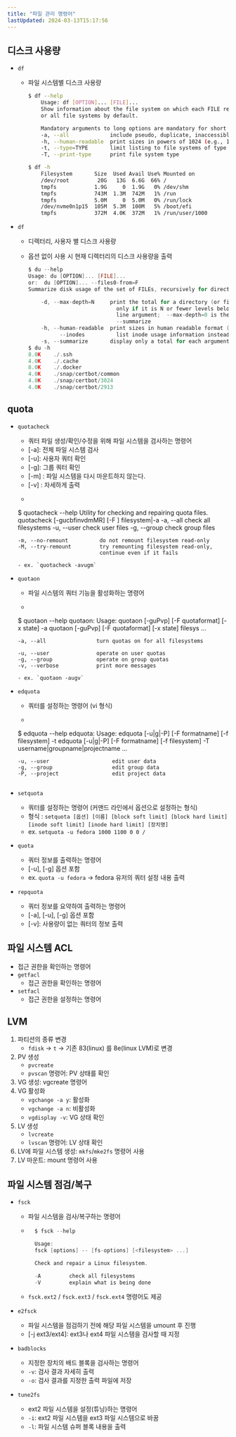 ```yaml
---
title: "파일 관리 명령어"
lastUpdated: 2024-03-13T15:17:56
---
```

## 디스크 사용량

- `df`
  - 파일 시스템별 디스크 사용량
  
    ```bash
    $ df --help
        Usage: df [OPTION]... [FILE]...
        Show information about the file system on which each FILE resides,
        or all file systems by default.

        Mandatory arguments to long options are mandatory for short options too.
        -a, --all             include pseudo, duplicate, inaccessible file systems
        -h, --human-readable  print sizes in powers of 1024 (e.g., 1023M)
        -t, --type=TYPE       limit listing to file systems of type TYPE
        -T, --print-type      print file system type

    $ df -h
        Filesystem       Size  Used Avail Use% Mounted on
        /dev/root         20G   13G  6.6G  66% /
        tmpfs            1.9G     0  1.9G   0% /dev/shm
        tmpfs            743M  1.3M  742M   1% /run
        tmpfs            5.0M     0  5.0M   0% /run/lock
        /dev/nvme0n1p15  105M  5.3M  100M   5% /boot/efi
        tmpfs            372M  4.0K  372M   1% /run/user/1000
    ```

- `df`
  - 디렉터리, 사용자 별 디스크 사용량
  - 옵션 없이 사용 시 현재 디렉터리의 디스크 사용량을 출력
  
    ```c
    $ du --help
    Usage: du [OPTION]... [FILE]...
    or:  du [OPTION]... --files0-from=F
    Summarize disk usage of the set of FILEs, recursively for directories.

        -d, --max-depth=N     print the total for a directory (or file, with --all)
                                only if it is N or fewer levels below the command
                                line argument;  --max-depth=0 is the same as
                                --summarize
        -h, --human-readable  print sizes in human readable format (e.g., 1K 234M 2G)
              --inodes          list inode usage information instead of block usage
        -s, --summarize       display only a total for each argument
    $ du -h
    8.0K	./.ssh
    4.0K	./.cache
    8.0K	./.docker
    4.0K	./snap/certbot/common
    4.0K	./snap/certbot/3024
    4.0K	./snap/certbot/2913
    ```

## quota

- `quotacheck`
  - 쿼터 파일 생성/확인/수정을 위해 파일 시스템을 검사하는 명령어
  - [-a]: 전체 파일 시스템 검사
  - [-u]: 사용자 쿼터 확인
  - [-g]: 그룹 쿼터 확인
  - [-m] : 파일 시스템을 다시 마운트하지 않는다.
  - [-v] : 자세하게 출력
  - ```c
   $ quotacheck --help
      Utility for checking and repairing quota files.
      quotacheck [-gucbfinvdmMR] [-F <quota-format>] filesystem|-a
      -a, --all                 check all filesystems
      -u, --user                check user files
      -g, --group               check group files
      
      -m, --no-remount          do not remount filesystem read-only
      -M, --try-remount         try remounting filesystem read-only,
                                continue even if it fails
   ```
  - ex. `quotacheck -avugm`
  
- `quotaon`
  - 파일 시스템의 쿼터 기능을 활성화하는 명령어
  - ```c
  $ quotaon --help
      quotaon: Usage:
         quotaon [-guPvp] [-F quotaformat] [-x state] -a
         quotaon [-guPvp] [-F quotaformat] [-x state] filesys ...

      -a, --all                turn quotas on for all filesystems

      -u, --user               operate on user quotas
      -g, --group              operate on group quotas
      -v, --verbose            print more messages
   ```
  - ex. `quotaon -augv`
  
- `edquota`
  - 쿼터를 설정하는 명령어 (vi 형식)
  - ```c
   $ edquota --help
      edquota: Usage:
         edquota [-u|g|-P] [-F formatname] [-f filesystem] -t
         edquota [-u|g|-P] [-F formatname] [-f filesystem] -T username|groupname|projectname ...

      -u, --user                    edit user data
      -g, --group                   edit group data
      -P, --project                 edit project data
    ```
  
- `setquota`
  - 쿼터를 설정하는 명령어 (커맨드 라인에서 옵션으로 설정하는 형식)
  - 형식 : `setquota [옵션] [이름] [block soft limit] [block hard limit] [inode soft limit] [inode hard limit] [장치명]`
  - ex. `setquota -u fedora 1000 1100 0 0 /`
  
- `quota`
  - 쿼터 정보를 출력하는 명령어
  - [-u], [-g] 옵션 포함
  - ex. `quota -u fedora` → fedora 유저의 쿼터 설정 내용 출력
  
- `repquota`
  - 쿼터 정보를 요약하여 출력하는 명령어
  - [-a], [-u], [-g] 옵션 포함
  - [-v]: 사용량이 없는 쿼터의 정보 출력

## 파일 시스템 ACL
- 접근 권한을 확인하는 명령어
- `getfacl`
  - 접근 권한을 확인하는 명령어
- `setfacl`
  - 접근 권한을 설정하는 명령어

## LVM

1. 파티션의 종류 변경
   - `fdisk` → `t` → 기존 83(linux) 를 8e(linux LVM)로 변경
2. PV 생성
   - `pvcreate`
   - `pvscan` 명령어: PV 상태를 확인
3. VG 생성: vgcreate 명령어
4. VG 활성화
   - `vgchange -a y`: 활성화
   - `vgchange -a n`: 비활성화
   - `vgdisplay -v`: VG 상태 확인
5. LV 생성
   - `lvcreate`
   - `lvscan` 명령어: LV 상태 확인
6. LV에 파일 시스템 생성: `mkfs`/`mke2fs` 명령어 사용
7. LV 마운트: mount 명령어 사용

## 파일 시스템 점검/복구

- `fsck`
  - 파일 시스템을 검사/복구하는 명령어
  - ```c
      $ fsck --help

      Usage:
      fsck [options] -- [fs-options] [<filesystem> ...]

      Check and repair a Linux filesystem.

      -A         check all filesystems
      -V         explain what is being done
    ```
  - `fsck.ext2` / `fsck.ext3` / `fsck.ext4` 명령어도 제공
  
- `e2fsck`
  - 파일 시스템을 점검하기 전에 해당 파일 시스템을 umount 후 진행
  - [-j ext3/ext4]: ext3나 ext4 파일 시스템을 검사할 때 지정
  
- `badblocks`
  - 지정한 장치의 배드 블록을 검사하는 명령어
  - `-v`: 검사 결과 자세히 출력
  - `-o`: 검사 결과를 지정한 출력 파일에 저장
  
- `tune2fs`
  - ext2 파일 시스템을 설정(튜닝)하는 명령어
  - `-i`: ext2 파일 시스템을 ext3 파일 시스템으로 바꿈
  - `-l`: 파일 시스템 슈퍼 블록 내용을 출력